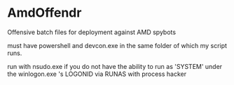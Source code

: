 # AmdOffendr
Offensive batch files for deployment against AMD spybots

must have powershell and devcon.exe in the same folder of which my script runs.

run with nsudo.exe if you do not have the ability to run as 'SYSTEM' under the winlogon.exe 's LOGONID via RUNAS with process hacker
